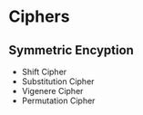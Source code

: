 # Ciphers

## Symmetric Encyption

* Shift Cipher
* Substitution Cipher
* Vigenere Cipher
* Permutation Cipher

